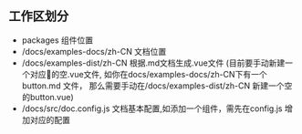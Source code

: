 ## 工作区划分

- packages 组件位置
- /docs/examples-docs/zh-CN  文档位置
- /docs/examples-dist/zh-CN  根据.md文档生成.vue文件 (目前要手动新建一个对应的空.vue文件, 如你在docs/examples-docs/zh-CN下有一个button.md 文件， 那么需要手动在/docs/examples-dist/zh-CN 新建一个空的button.vue)
- /docs/src/doc.config.js 文档基本配置,如添加一个组件，需先在config.js 增加对应的配置

